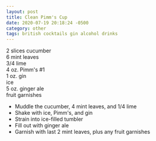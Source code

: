 ```yaml
---
layout: post
title: Clean Pimm's Cup
date: 2020-07-19 20:18:24 -0500
category: other
tags: british cocktails gin alcohol drinks
---
```

2 slices cucumber  
6 mint leaves  
3/4 lime  
4 oz. Pimm's #1  
1 oz. gin  
ice  
5 oz. ginger ale  
fruit garnishes  

  * Muddle the cucumber, 4 mint leaves, and 1/4 lime
  * Shake with ice, Pimm's, and gin
  * Strain into ice-filled tumbler
  * Fill out with ginger ale
  * Garnish with last 2 mint leaves, plus any fruit garnishes

